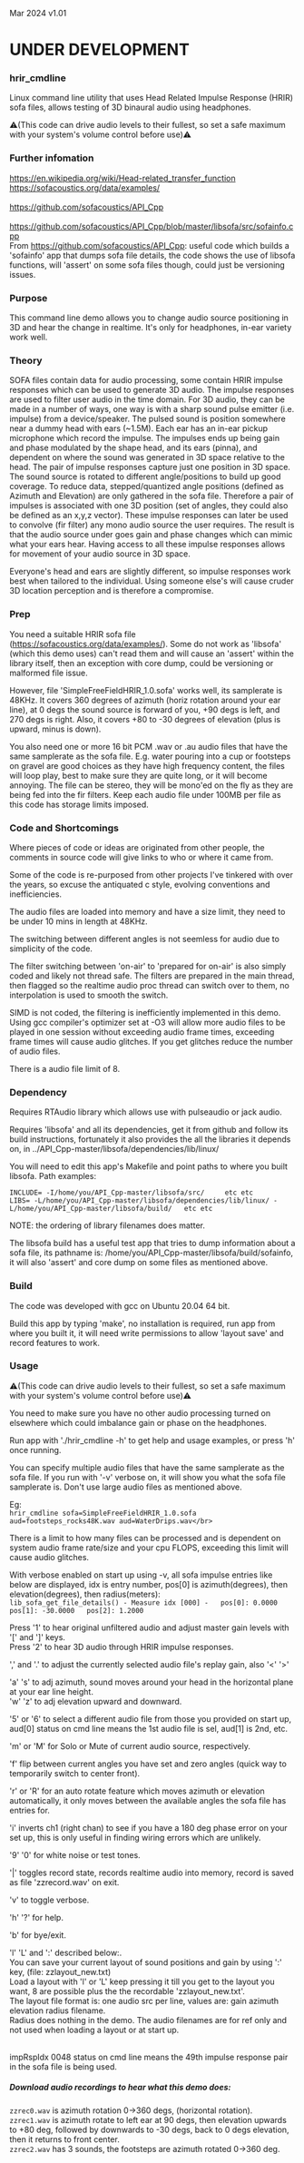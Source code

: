 Mar 2024 v1.01

# UNDER DEVELOPMENT

### hrir_cmdline
Linux command line utility that uses Head Related Impulse Response (HRIR) sofa files, allows testing of 3D binaural audio using headphones.

:warning:(This code can drive audio levels to their fullest, so set a safe maximum with your system's volume control before use):warning:

### Further infomation
https://en.wikipedia.org/wiki/Head-related_transfer_function</br>
https://sofacoustics.org/data/examples/</br>		
https://github.com/sofacoustics/API_Cpp</br>
</br>
https://github.com/sofacoustics/API_Cpp/blob/master/libsofa/src/sofainfo.cpp</br>
From https://github.com/sofacoustics/API_Cpp: useful code which builds a 'sofainfo' app that dumps sofa file details, the code shows the use of libsofa functions,  will 'assert' on some sofa files though, could just be versioning issues.</br>


### Purpose
This command line demo allows you to change audio source positioning in 3D and hear the change in realtime. It's only for headphones, in-ear variety work well.

### Theory
SOFA files contain data for audio processing, some contain HRIR impulse responses which can be used to generate 3D audio. The impulse responses are used to filter user audio in the time domain. For 3D audio, they can be made in a number of ways, one way is with a sharp sound pulse emitter (i.e. impulse) from a device/speaker. The pulsed sound is position somewhere near a dummy head with ears (~1.5M). Each ear has an in-ear pickup microphone which record the impulse. The impulses ends up being gain and phase modulated by the shape head, and its ears (pinna), and dependent on where the sound was generated in 3D space relative to the head. The pair of impulse responses capture just one position in 3D space. The sound source is rotated to different angle/positions to build up good coverage. To reduce data, stepped/quantized angle positions (defined as Azimuth and Elevation) are only gathered in the sofa file. Therefore a pair of impulses is associated with one 3D position (set of angles, they could also be defined as an x,y,z vector). These impulse responses can later be used to convolve (fir filter) any mono audio source the user requires. The result is that the audio source under goes gain and phase changes which can mimic what your ears hear. Having access to all these impulse responses allows for movement of your audio source in 3D space. 

Everyone's head and ears are slightly different, so impulse responses work best when tailored to the individual. Using someone else's will cause cruder 3D location perception and is therefore a compromise.



### Prep
You need a suitable HRIR sofa file (https://sofacoustics.org/data/examples/).
Some do not work as 'libsofa' (which this demo uses) can't read them and will cause an 'assert' within the library itself, then an exception with core dump, could be versioning or malformed file issue. 

However, file 'SimpleFreeFieldHRIR_1.0.sofa' works well, its samplerate is 48KHz.
It covers 360 degrees of azimuth (horiz rotation around your ear line), at 0 degs the sound source is forward of you, +90 degs is left, and 270 degs is right.
Also, it covers +80 to -30 degrees of elevation (plus is upward, minus is down).

You also need one or more 16 bit PCM .wav or .au audio files that have the same samplerate as the sofa file. E.g. water pouring into a cup or footsteps on gravel are good choices as they have high frequency content, the files will loop play, best to make sure they are quite long, or it will become annoying. The file can be stereo, they will be mono'ed on the fly as they are being fed into the fir filters. Keep each audio file under 100MB per file as this code has storage limits imposed.



### Code and Shortcomings
Where pieces of code or ideas are originated from other people, the comments in source code will give links to who or where it came from.

Some of the code is re-purposed from other projects I've tinkered with over the years, so excuse the antiquated c style, evolving conventions and inefficiencies.

The audio files are loaded into memory and have a size limit, they need to be under 10 mins in length at 48KHz.

The switching between different angles is not seemless for audio due to simplicity of the code.

The filter switching between 'on-air' to 'prepared for on-air' is also simply coded and likely not thread safe. The filters are prepared in the main thread, 
then flagged so the realtime audio proc thread can switch over to them, no interpolation is used to smooth the switch.

SIMD is not coded, the filtering is inefficiently implemented in this demo. Using gcc compiler's optimizer set at -O3 will allow more audio files to be played in one session without exceeding audio frame times, exceeding frame times will cause audio glitches. If you get glitches reduce the number of audio files.

There is a audio file limit of 8.


### Dependency

Requires RTAudio library which allows use with pulseaudio or jack audio.

Requires 'libsofa' and all its dependencies, get it from github and follow its build instructions, fortunately it also provides the all the libraries it depends on, in ../API_Cpp-master/libsofa/dependencies/lib/linux/

You will need to edit this app's Makefile and point paths to where you built libsofa. Path examples:

```INCLUDE= -I/home/you/API_Cpp-master/libsofa/src/     etc etc```</br>
```LIBS= -L/home/you/API_Cpp-master/libsofa/dependencies/lib/linux/ -L/home/you/API_Cpp-master/libsofa/build/   etc etc```</br>

NOTE: the ordering of library filenames does matter.</br>

The libsofa build has a useful test app that tries to dump information about a sofa file, its pathname is: /home/you/API_Cpp-master/libsofa/build/sofainfo, it will also 'assert' and core dump on some files as mentioned above.


### Build
The code was developed with gcc on Ubuntu 20.04 64 bit.

Build this app by typing 'make', no installation is required, run app from where you built it, it will need write permissions to allow 'layout save' and record features to work.


### Usage
:warning:(This code can drive audio levels to their fullest, so set a safe maximum with your system's volume control before use):warning:

You need to make sure you have no other audio processing turned on elsewhere which could imbalance gain or phase on the headphones.
 
Run app with './hrir_cmdline -h' to get help and usage examples, or press 'h' once running.

You can specify multiple audio files that have the same samplerate as the sofa file. If you run with '-v' verbose on, it will show you what the sofa file samplerate is. Don't use large audio files as mentioned above.</br>

Eg:</br>
```hrir_cmdline sofa=SimpleFreeFieldHRIR_1.0.sofa aud=footsteps_rocks48K.wav aud=WaterDrips.wav</br>```

There is a limit to how many files can be processed and is dependent on system audio frame rate/size and your cpu FLOPS, exceeding this limit will cause audio glitches.

With verbose enabled on start up using -v, all sofa impulse entries like below are displayed, idx is entry number, pos[0] is azimuth(degrees), then elevation(degrees), then radius(meters):</br>
```lib_sofa_get_file_details() - Measure idx [000] -   pos[0]: 0.0000 pos[1]: -30.0000   pos[2]: 1.2000``` 


Press '1' to hear original unfiltered audio and adjust master gain levels with '[' and ']' keys.</br>
Press '2' to hear 3D audio through HRIR impulse responses.</br>

',' and '.' to adjust the currently selected audio file's replay gain, also '<'  '>'

'a' 's' to adj azimuth, sound moves around your head in the horizontal plane at your ear line height.</br>
'w' 'z' to adj elevation upward and downward.</br>

'5' or '6' to select a different audio file from those you provided on start up, aud[0] status on cmd line means the 1st audio file is sel,  aud[1] is 2nd, etc.

'm' or 'M' for Solo or Mute of current audio source, respectively.

'f' flip between current angles you have set and zero angles (quick way to temporarily switch to center front).

'r' or 'R' for an auto rotate feature which moves azimuth or elevation automatically, it only moves between the available angles the sofa file has entries for.

'i' inverts ch1 (right chan) to see if you have a 180 deg phase error on your set up, this is only useful in finding wiring errors which are unlikely.

'9' '0' for white noise or test tones.

'|'  toggles record state, records realtime audio into memory, record is saved as file 'zzrecord.wav' on exit.

'v' to toggle verbose.

'h' '?' for help.

'b' for bye/exit.


'l' 'L'  and ':' described below:.</br> 
You can save your current layout of sound positions and gain by using ':' key, (file: zzlayout_new.txt)</br>
Load a layout with 'l' or 'L' keep pressing it till you get to the layout you want, 8 are possible plus the the recordable 'zzlayout_new.txt'.</br> 
The layout file format is: one audio src per line, values are: gain azimuth elevation radius filename.</br>
Radius does nothing in the demo. The audio filenames are for ref only and not used when loading a layout or at start up.</br> 
</br> 

impRspIdx 0048 status on cmd line means the 49th impulse response pair in the sofa file is being used.</br> 


##### Download audio recordings to hear what this demo does:
```zzrec0.wav```  is azimuth rotation 0->360 degs, (horizontal rotation).</br>
```zzrec1.wav```  is azimuth rotate to left ear at 90 degs, then elevation upwards to +80 deg, followed by downwards to -30 degs, back to 0 degs elevation, then it returns to front center.</br>
```zzrec2.wav```  has 3 sounds, the footsteps are azimuth rotated 0->360 deg.</br>






